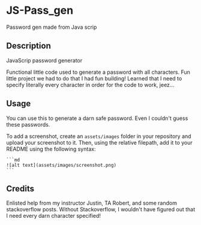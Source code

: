 # JS-Pass_gen
Password gen made from Java scrip
## Description

JavaScrip password generator

Functional little code used to generate a password with all characters. Fun little project we had to do that I had fun building! Learned that I need to specify literally every character in order for the code to work, jeez... 

## Usage

You can use this to generate a darn safe password. Even I couldn't guess these passwords.

To add a screenshot, create an `assets/images` folder in your repository and upload your screenshot to it. Then, using the relative filepath, add it to your README using the following syntax:

    ```md
    ![alt text](assets/images/screenshot.png)
    ```

## Credits

Enlisted help from my instructor Justin, TA Robert, and some random stackoverflow posts. Without Stackoverflow, I wouldn't have figured out that I need every darn character specified!
